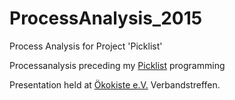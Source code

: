# ProcessAnalysis_2015
Process Analysis for Project 'Picklist'

Processanalysis preceding my [Picklist](https://github.com/elbjon/PICKLIST) programming

Presentation held at [Ökokiste e.V.](www.oekokiste.de) Verbandstreffen.

